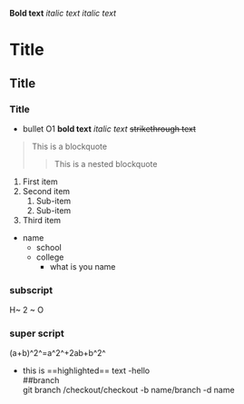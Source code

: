 **Bold text**
*italic text* 
_italic text_
# Title
## Title
### Title
- bullet O1
**bold text**
*italic text*
~~strikethrough text~~
> This is a blockquote 
>> This is a nested blockquote
1. First item
2. Second item  
    1. Sub-item
    2. Sub-item
3. Third item
- name
    - school
    - college
        - what is you name
### subscript  
H~ 2 ~ O  
### super script
(a+b)^2^=a^2^+2ab+b^2^  

- this is ==highlighted== text
-hello  
##branch  
    git branch /checkout/checkout -b name/branch -d name
  
